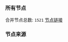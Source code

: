 ### 所有节点
合并节点总数: `1521`
[节点链接](https://raw.githubusercontent.com/rzhy1/11/master/sub/sub_merge_base64.txt)

### 节点来源